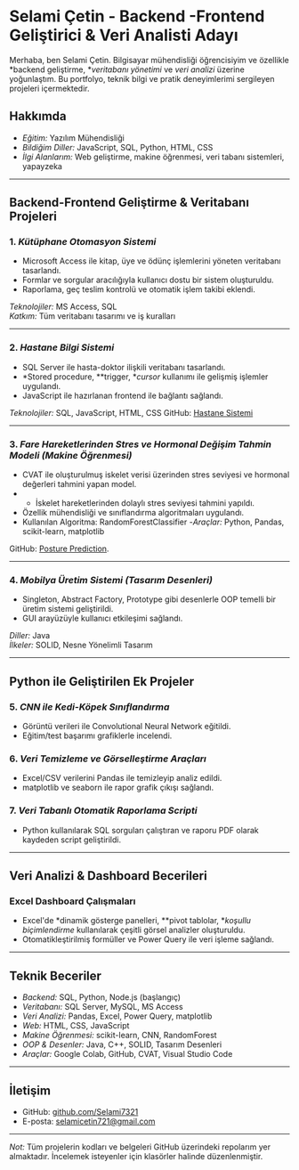 # Selami Çetin - Backend -Frontend Geliştirici & Veri Analisti Adayı

Merhaba, ben Selami Çetin. Bilgisayar mühendisliği öğrencisiyim ve özellikle *backend geliştirme, **veritabanı yönetimi* ve *veri analizi* üzerine yoğunlaştım. Bu portfolyo, teknik bilgi ve pratik deneyimlerimi sergileyen projeleri içermektedir.
## Hakkımda
- *Eğitim:* Yazılım Mühendisliği
- *Bildiğim Diller:* JavaScript, SQL, Python, HTML, CSS
- *İlgi Alanlarım:* Web geliştirme, makine öğrenmesi, veri tabanı sistemleri, yapayzeka 

---

## Backend-Frontend Geliştirme & Veritabanı Projeleri

### 1. *Kütüphane Otomasyon Sistemi*
- Microsoft Access ile kitap, üye ve ödünç işlemlerini yöneten veritabanı tasarlandı.
- Formlar ve sorgular aracılığıyla kullanıcı dostu bir sistem oluşturuldu.
- Raporlama, geç teslim kontrolü ve otomatik işlem takibi eklendi.

*Teknolojiler:* MS Access, SQL  
*Katkım:* Tüm veritabanı tasarımı ve iş kuralları

---

### 2. *Hastane Bilgi Sistemi*
- SQL Server ile hasta-doktor ilişkili veritabanı tasarlandı.
- *Stored procedure, **trigger, **cursor* kullanımı ile gelişmiş işlemler uygulandı.
- JavaScript ile hazırlanan frontend ile bağlantı sağlandı.

*Teknolojiler:* SQL, JavaScript, HTML, CSS
GitHub: [Hastane Sistemi](https://github.com/Selami7321/hastaneveritabani)

---

### 3. *Fare Hareketlerinden Stres ve Hormonal Değişim Tahmin Modeli (Makine Öğrenmesi)*
- CVAT ile oluşturulmuş iskelet verisi üzerinden stres seviyesi ve hormonal değerleri tahmini yapan model.
- - İskelet hareketlerinden dolaylı stres seviyesi tahmini yapıldı.
- Özellik mühendisliği ve sınıflandırma algoritmaları uygulandı.
- Kullanılan Algoritma: RandomForestClassifier
-*Araçlar:* Python, Pandas, scikit-learn, matplotlib

GitHub: [Posture Prediction](https://github.com/Selami7321/Fare-Hareketlerinden-Stres-ve-Anksiyete-Tahmini).

---


### 4. *Mobilya Üretim Sistemi (Tasarım Desenleri)*
- Singleton, Abstract Factory, Prototype gibi desenlerle OOP temelli bir üretim sistemi geliştirildi.
- GUI arayüzüyle kullanıcı etkileşimi sağlandı.

*Diller:* Java  
*İlkeler:* SOLID, Nesne Yönelimli Tasarım

---

## Python ile Geliştirilen Ek Projeler

### 5. *CNN ile Kedi-Köpek Sınıflandırma*
- Görüntü verileri ile Convolutional Neural Network eğitildi.
- Eğitim/test başarımı grafiklerle incelendi.

### 6. *Veri Temizleme ve Görselleştirme Araçları*
- Excel/CSV verilerini Pandas ile temizleyip analiz edildi.
- matplotlib ve seaborn ile rapor grafik çıkışı sağlandı.

### 7. *Veri Tabanlı Otomatik Raporlama Scripti*
- Python kullanılarak SQL sorguları çalıştıran ve raporu PDF olarak kaydeden script geliştirildi.

---

## Veri Analizi & Dashboard Becerileri

### Excel Dashboard Çalışmaları
- Excel'de *dinamik gösterge panelleri, **pivot tablolar, **koşullu biçimlendirme* kullanılarak çeşitli görsel analizler oluşturuldu.
- Otomatikleştirilmiş formüller ve Power Query ile veri işleme sağlandı.

---

## Teknik Beceriler

- *Backend:* SQL, Python, Node.js (başlangıç)
- *Veritabanı:* SQL Server, MySQL, MS Access
- *Veri Analizi:* Pandas, Excel, Power Query, matplotlib
- *Web:* HTML, CSS, JavaScript
- *Makine Öğrenmesi:* scikit-learn, CNN, RandomForest
- *OOP & Desenler:* Java, C++, SOLID, Tasarım Desenleri
- *Araçlar:* Google Colab, GitHub, CVAT, Visual Studio Code

---

## İletişim

- GitHub: [github.com/Selami7321](https://github.com/Selami7321)
- E-posta: selamicetin721@gmail.com

---

*Not:* Tüm projelerin kodları ve belgeleri GitHub üzerindeki  repolarım yer almaktadır. İncelemek isteyenler için klasörler halinde düzenlenmiştir.





